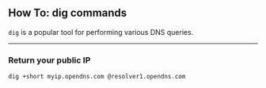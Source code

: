 
## How To: dig commands

`dig` is a popular tool for performing various DNS queries.

---

### Return your public IP
```bash
dig +short myip.opendns.com @resolver1.opendns.com
```

